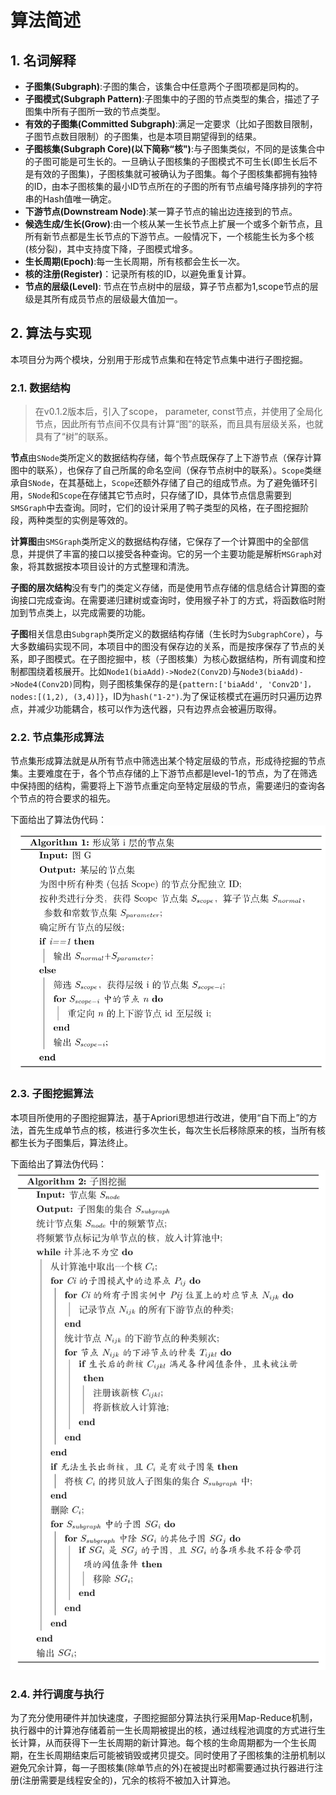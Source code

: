 # 算法简述

## 1. 名词解释
- **子图集(Subgraph)**:子图的集合，该集合中任意两个子图项都是同构的。
- **子图模式(Subgraph Pattern)**:子图集中的子图的节点类型的集合，描述了子图集中所有子图所一致的节点类型。
- **有效的子图集(Committed Subgraph)**:满足一定要求（比如子图数目限制，子图节点数目限制）的子图集，也是本项目期望得到的结果。
- **子图核集(Subgraph Core)(以下简称“核")**:与子图集类似，不同的是该集合中的子图可能是可生长的。一旦确认子图核集的子图模式不可生长(即生长后不是有效的子图集)，子图核集就可被确认为子图集。每个子图核集都拥有独特的ID，由本子图核集的最小ID节点所在的子图的所有节点编号降序排列的字符串的Hash值唯一确定。
- **下游节点(Downstream Node)**:某一算子节点的输出边连接到的节点。
- **候选生成/生长(Grow)**:由一个核从某一生长节点上扩展一个或多个新节点，且所有新节点都是生长节点的下游节点。一般情况下，一个核能生长为多个核(核分裂)，其中支持度下降，子图模式增多。
- **生长周期(Epoch)**:每一生长周期，所有核都会生长一次。
- **核的注册(Register)**：记录所有核的ID，以避免重复计算。
- **节点的层级(Level)**: 节点在节点树中的层级，算子节点都为1,scope节点的层级是其所有成员节点的层级最大值加一。

## 2. 算法与实现

本项目分为两个模块，分别用于形成节点集和在特定节点集中进行子图挖掘。

### 2.1. 数据结构

> 在v0.1.2版本后，引入了scope， parameter, const节点，并使用了全局化节点，因此所有节点间不仅具有计算“图”的联系，而且具有层级关系，也就具有了“树”的联系。

**节点**由`SNode`类所定义的数据结构存储，每个节点既保存了上下游节点（保存计算图中的联系），也保存了自己所属的命名空间（保存节点树中的联系）。`Scope`类继承自`SNode`，在其基础上，`Scope`还额外存储了自己的组成节点。为了避免循环引用，`SNode`和`Scope`在存储其它节点时，只存储了ID，具体节点信息需要到`SMSGraph`中去查询。同时，它们的设计采用了鸭子类型的风格，在子图挖掘阶段，两种类型的实例是等效的。

**计算图**由`SMSGraph`类所定义的数据结构存储，它保存了一个计算图中的全部信息，并提供了丰富的接口以接受各种查询。它的另一个主要功能是解析`MSGraph`对象，将其数据按本项目设计的方式整理和清洗。

**子图的层次结构**没有专门的类定义存储，而是使用节点存储的信息结合计算图的查询接口完成查询。在需要递归建树或查询时，使用猴子补丁的方式，将函数临时附加到节点类上，以完成需要的功能。

**子图**相关信息由`Subgraph`类所定义的数据结构存储（生长时为`SubgraphCore`），与大多数编码实现不同，本项目中的图没有保存边的关系，而是按序保存了节点的关系，即子图模式。在子图挖掘中，核（子图核集）为核心数据结构，所有调度和控制都围绕着核展开。比如`Node1(biaAdd)->Node2(Conv2D)`与`Node3(biaAdd)->Node4(Conv2D)`同构，则子图核集保存的是`{pattern:['biaAdd', 'Conv2D']，nodes:[(1,2), (3,4)]}`，ID为`hash("1-2")`.为了保证核模式在遍历时只遍历边界点，并减少功能耦合，核可以作为迭代器，只有边界点会被遍历取得。

### 2.2. 节点集形成算法

节点集形成算法就是从所有节点中筛选出某个特定层级的节点，形成待挖掘的节点集。主要难度在于，各个节点存储的上下游节点都是level-1的节点，为了在筛选中保持图的结构，需要将上下游节点重定向至特定层级的节点，需要递归的查询各个节点的符合要求的祖先。

下面给出了算法伪代码：
![algorithm1.png](./../_static/algorithm-1.png)



### 2.3. 子图挖掘算法

本项目所使用的子图挖掘算法，基于Apriori思想进行改进，使用“自下而上”的方法，首先生成单节点的核，核进行多次生长，每次生长后移除原来的核，当所有核都生长为子图集后，算法终止。

下面给出了算法伪代码：
![algorithm2.png](./../_static/algorithm-2.png)

### 2.4. 并行调度与执行

为了充分使用硬件并加快速度，子图挖掘部分算法执行采用Map-Reduce机制，执行器中的计算池存储着前一生长周期被提出的核，通过线程池调度的方式进行生长计算，从而获得下一生长周期的新计算池。每个核的生命周期都为一个生长周期，在生长周期结束后可能被销毁或拷贝提交。同时使用了子图核集的注册机制以避免冗余计算，每一子图核集(除单节点的外)在被提出时都需要通过执行器进行注册(注册需要是线程安全的)，冗余的核将不被加入计算池。


